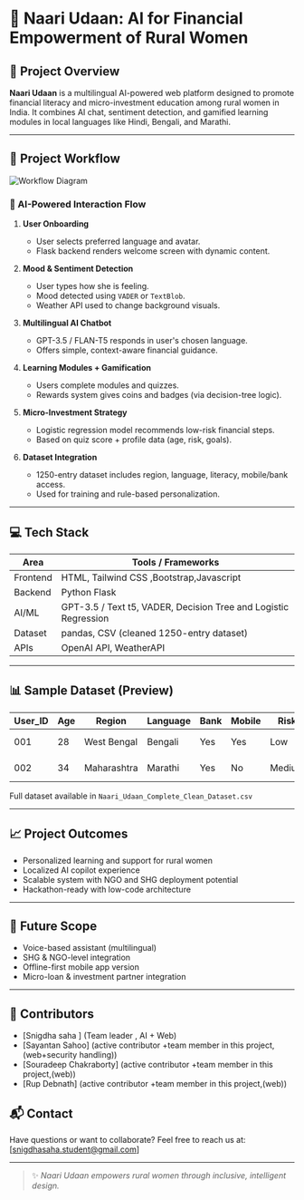 # 🌸 Naari Udaan: AI for Financial Empowerment of Rural Women

## 📌 Project Overview
**Naari Udaan** is a  multilingual AI-powered web platform designed to promote financial literacy and micro-investment education among rural women in India. It combines AI chat, sentiment detection, and gamified learning modules in local languages like Hindi, Bengali, and Marathi.

---

## 🔄 Project Workflow
![Workflow Diagram](workflow.png)

### 🧠 AI-Powered Interaction Flow
1. **User Onboarding**
   - User selects preferred language and avatar.
   - Flask backend renders welcome screen with dynamic content.

2. **Mood & Sentiment Detection**
   - User types how she is feeling.
   - Mood detected using `VADER` or `TextBlob`.
   - Weather API used to change background visuals.

3. **Multilingual AI Chatbot**
   - GPT-3.5 / FLAN-T5 responds in user's chosen language.
   - Offers simple, context-aware financial guidance.

4. **Learning Modules + Gamification**
   - Users complete modules and quizzes.
   - Rewards system gives coins and badges (via decision-tree logic).

5. **Micro-Investment Strategy**
   - Logistic regression model recommends low-risk financial steps.
   - Based on quiz score + profile data (age, risk, goals).

6. **Dataset Integration**
   - 1250-entry dataset includes region, language, literacy, mobile/bank access.
   - Used for training and rule-based personalization.

---

## 💻 Tech Stack
| Area        | Tools / Frameworks                          |
|-------------|----------------------------------------------|
| Frontend    | HTML, Tailwind CSS ,Bootstrap,Javascript                       |
| Backend     | Python Flask                                |
| AI/ML       | GPT-3.5 / Text t5, VADER, Decision Tree and Logistic Regression |
| Dataset     | pandas, CSV (cleaned 1250-entry dataset)     |
| APIs        | OpenAI API, WeatherAPI                      |

---

## 📊 Sample Dataset (Preview)
| User_ID | Age | Region       | Language | Bank | Mobile | Risk  | Goal               | Quiz_Score |
|---------|-----|--------------|----------|------|--------|-------|--------------------|------------|
| 001     | 28  | West Bengal  | Bengali  | Yes  | Yes    | Low   | Start Savings      | 74         |
| 002     | 34  | Maharashtra  | Marathi  | Yes  | No     | Medium| Dairy Business     | 67         |

Full dataset available in `Naari_Udaan_Complete_Clean_Dataset.csv`

---

## 📈 Project Outcomes
- Personalized learning and support for rural women
- Localized AI copilot experience
- Scalable system with NGO and SHG deployment potential
- Hackathon-ready with low-code architecture

---

## 🚀 Future Scope
- Voice-based assistant (multilingual)
- SHG & NGO-level integration
- Offline-first mobile app version
- Micro-loan & investment partner integration

---

## 🤝 Contributors
-  [Snigdha saha ] (Team leader , AI + Web)
-  [Sayantan Sahoo] (active contributor +team member in this project,(web+security handling))
-  [Souradeep Chakraborty] (active contributor +team member in this project,(web))
-  [Rup Debnath] (active contributor +team member in this project,(web))


## 📬 Contact
Have questions or want to collaborate?
Feel free to reach us at: [snigdhasaha.student@gmail.com]

---

> ✨ *Naari Udaan empowers rural women through inclusive, intelligent design.*
